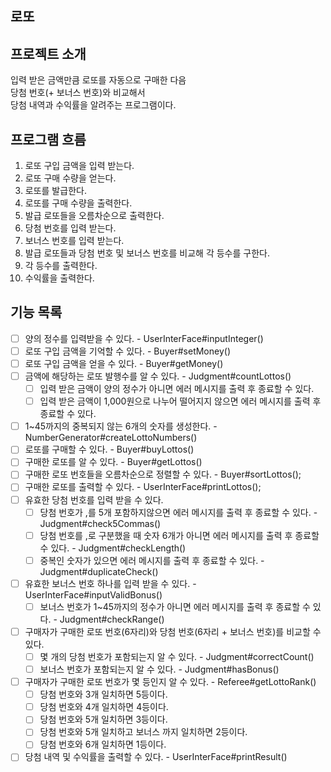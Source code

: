 ## 로또

## 프로젝트 소개
입력 받은 금액만큼 로또를 자동으로 구매한 다음  
당첨 번호(+ 보너스 번호)와 비교해서  
당첨 내역과 수익률을 알려주는 프로그램이다.

## 프로그램 흐름
1. 로또 구입 금액을 입력 받는다.
2. 로또 구매 수량을 얻는다.
3. 로또를 발급한다.
4. 로또를 구매 수량을 출력한다.
5. 발급 로또들을 오름차순으로 출력한다.
6. 당첨 번호를 입력 받는다.
7. 보너스 번호를 입력 받는다.
8. 발급 로또들과 당첨 번호 및 보너스 번호를 비교해 각 등수를 구한다.
9. 각 등수를 출력한다.
10. 수익률을 출력한다.

## 기능 목록
- [ ] 양의 정수를 입력받을 수 있다. - UserInterFace#inputInteger()
- [ ] 로또 구입 금액을 기억할 수 있다. - Buyer#setMoney()
- [ ] 로또 구입 금액을 얻을 수 있다. - Buyer#getMoney()
- [ ] 금액에 해당하는 로또 발행수를 알 수 있다. - Judgment#countLottos()
   - [ ] 입력 받은 금액이 양의 정수가 아니면 에러 메시지를 출력 후 종료할 수 있다.
   - [ ] 입력 받은 금액이 1,000원으로 나누어 떨어지지 않으면 에러 메시지를 출력 후 종료할 수 있다.
- [ ] 1~45까지의 중복되지 않는 6개의 숫자를 생성한다. - NumberGenerator#createLottoNumbers()
- [ ] 로또를 구매할 수 있다. - Buyer#buyLottos()
- [ ] 구매한 로또를 알 수 있다. - Buyer#getLottos()
- [ ] 구매한 로또 번호들을 오름차순으로 정렬할 수 있다. - Buyer#sortLottos();
- [ ] 구매한 로또를 출력할 수 있다. - UserInterFace#printLottos();
- [ ] 유효한 당첨 번호를 입력 받을 수 있다.
   - [ ] 당첨 번호가 ,를 5개 포함하지않으면 에러 메시지를 출력 후 종료할 수 있다. - Judgment#check5Commas()
   - [ ] 당첨 번호를 ,로 구분했을 때 숫자 6개가 아니면 에러 메시지를 출력 후 종료할 수 있다. - Judgment#checkLength()
   - [ ] 중복인 숫자가 있으면 에러 메시지를 출력 후 종료할 수 있다. - Judgment#duplicateCheck()
- [ ] 유효한 보너스 번호 하나를 입력 받을 수 있다. - UserInterFace#inputValidBonus()
   - [ ] 보너스 번호가 1~45까지의 정수가 아니면 에러 메시지를 출력 후 종료할 수 있다. - Judgment#checkRange()
- [ ] 구매자가 구매한 로또 번호(6자리)와 당첨 번호(6자리 + 보너스 번호)를 비교할 수 있다.
  - [ ] 몇 개의 당첨 번호가 포함되는지 알 수 있다. - Judgment#correctCount()
  - [ ] 보너스 번호가 포함되는지 알 수 있다. - Judgment#hasBonus()
- [ ] 구매자가 구매한 로또 번호가 몇 등인지 알 수 있다. - Referee#getLottoRank()
   - [ ] 당첨 번호와 3개 일치하면 5등이다.
   - [ ] 당첨 번호와 4개 일치하면 4등이다.
   - [ ] 당첨 번호와 5개 일치하면 3등이다.
   - [ ] 당첨 번호와 5개 일치하고 보너스 까지 일치하면 2등이다.
   - [ ] 당첨 번호와 6개 일치하면 1등이다.
- [ ] 당첨 내역 및 수익률을 출력할 수 있다. - UserInterFace#printResult()